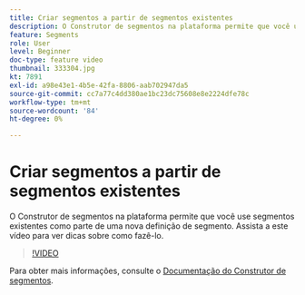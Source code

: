 ```yaml
---
title: Criar segmentos a partir de segmentos existentes
description: O Construtor de segmentos na plataforma permite que você use segmentos existentes como parte de uma nova definição de segmento. Assista a este vídeo para ver dicas sobre como fazê-lo.
feature: Segments
role: User
level: Beginner
doc-type: feature video
thumbnail: 333304.jpg
kt: 7891
exl-id: a98e43e1-4b5e-42fa-8806-aab702947da5
source-git-commit: cc7a77c4dd380ae1bc23dc75608e8e2224dfe78c
workflow-type: tm+mt
source-wordcount: '84'
ht-degree: 0%

---
```


# Criar segmentos a partir de segmentos existentes

O Construtor de segmentos na plataforma permite que você use segmentos existentes como parte de uma nova definição de segmento. Assista a este vídeo para ver dicas sobre como fazê-lo.

>[!VIDEO](https://video.tv.adobe.com/v/333304/?quality=12&learn=on)

Para obter mais informações, consulte o [Documentação do Construtor de segmentos](https://experienceleague.adobe.com/docs/experience-platform/segmentation/ui/segment-builder.html).